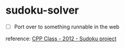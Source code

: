 # sudoku-solver

- [ ] Port over to something runnable in the web

reference: [CPP Class - 2012 - Sudoku project](https://github.com/spottedmahn/Computer-Science-Degree/tree/main/school_2k5_12_fall/Cop2224-C%2B%2B-Vcc/Sudoku)
